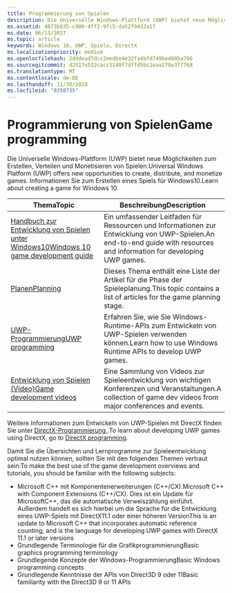 ```yaml
---
title: Programmierung von Spielen
description: Die Universelle Windows-Plattform (UWP) bietet neue Möglichkeiten zum Erstellen, Verteilen und Monetisieren von Spielen. Hier erhalten Sie Informationen zum Starten eines neuen Spiels oder Portieren eines vorhandenen Spiels.
ms.assetid: 4073b835-c900-4ff2-9fc5-da52f9432a1f
ms.date: 06/13/2017
ms.topic: article
keywords: Windows 10, UWP, Spiele, DirectX
ms.localizationpriority: medium
ms.openlocfilehash: 2dddead7dcc2eedbe4e32fa4bfd749bed60ba796
ms.sourcegitcommit: d2517e522cacc5240f7dffd5bc1eaa278e3f7768
ms.translationtype: MT
ms.contentlocale: de-DE
ms.lasthandoff: 11/30/2018
ms.locfileid: "8350735"
---
```

# <a name="game-programming"></a><span data-ttu-id="ba21c-105">Programmierung von Spielen</span><span class="sxs-lookup"><span data-stu-id="ba21c-105">Game programming</span></span>

<span data-ttu-id="ba21c-106">Die Universelle Windows-Plattform (UWP) bietet neue Möglichkeiten zum Erstellen, Verteilen und Monetisieren von Spielen.</span><span class="sxs-lookup"><span data-stu-id="ba21c-106">Universal Windows Platform (UWP) offers new opportunities to create, distribute, and monetize games.</span></span> <span data-ttu-id="ba21c-107">Informationen Sie zum Erstellen eines Spiels für Windows10.</span><span class="sxs-lookup"><span data-stu-id="ba21c-107">Learn about creating a game for Windows 10.</span></span>

| <span data-ttu-id="ba21c-108">Thema</span><span class="sxs-lookup"><span data-stu-id="ba21c-108">Topic</span></span> | <span data-ttu-id="ba21c-109">Beschreibung</span><span class="sxs-lookup"><span data-stu-id="ba21c-109">Description</span></span> |
|---------------------------------------------------------------------------------------------------------------------------------------------------|-------------------------------------------------------------------------------------------------------------------------------------------------------------------------------------------------------------------------------------------------------------------------------------------------------------------------------------------------------------------------------------------------------------------------------------------------------------------------------|
| [<span data-ttu-id="ba21c-110">Handbuch zur Entwicklung von Spielen unter Windows10</span><span class="sxs-lookup"><span data-stu-id="ba21c-110">Windows 10 game development guide</span></span>](e2e.md) | <span data-ttu-id="ba21c-111">Ein umfassender Leitfaden für Ressourcen und Informationen zur Entwicklung von UWP-Spielen.</span><span class="sxs-lookup"><span data-stu-id="ba21c-111">An end-to-end guide with resources and information for developing UWP games.</span></span> |
| [<span data-ttu-id="ba21c-112">Planen</span><span class="sxs-lookup"><span data-stu-id="ba21c-112">Planning</span></span>](planning.md) | <span data-ttu-id="ba21c-113">Dieses Thema enthält eine Liste der Artikel für die Phase der Spieleplanung.</span><span class="sxs-lookup"><span data-stu-id="ba21c-113">This topic contains a list of articles for the game planning stage.</span></span> |
| [<span data-ttu-id="ba21c-114">UWP-Programmierung</span><span class="sxs-lookup"><span data-stu-id="ba21c-114">UWP programming</span></span>](uwp-programming.md) | <span data-ttu-id="ba21c-115">Erfahren Sie, wie Sie Windows-Runtime-APIs zum Entwickeln von UWP-Spielen verwenden können.</span><span class="sxs-lookup"><span data-stu-id="ba21c-115">Learn how to use Windows Runtime APIs to develop UWP games.</span></span> |
| [<span data-ttu-id="ba21c-116">Entwicklung von Spielen (Video)</span><span class="sxs-lookup"><span data-stu-id="ba21c-116">Game development videos</span></span>](game-development-videos.md) | <span data-ttu-id="ba21c-117">Eine Sammlung von Videos zur Spieleentwicklung von wichtigen Konferenzen und Veranstaltungen.</span><span class="sxs-lookup"><span data-stu-id="ba21c-117">A collection of game dev videos from major conferences and events.</span></span> |

<span data-ttu-id="ba21c-118">Weitere Informationen zum Entwickeln von UWP-Spielen mit DirectX finden Sie unter [DirectX-Programmierung ](directx-programming.md).</span><span class="sxs-lookup"><span data-stu-id="ba21c-118">To learn about developing UWP games using DirectX, go to [DirectX programming](directx-programming.md).</span></span>

<span data-ttu-id="ba21c-119">Damit Sie die Übersichten und Lernprogramme zur Spieleentwicklung optimal nutzen können, sollten Sie mit den folgenden Themen vertraut sein:</span><span class="sxs-lookup"><span data-stu-id="ba21c-119">To make the best use of the game development overviews and tutorials, you should be familiar with the following subjects:</span></span>

-   <span data-ttu-id="ba21c-120">Microsoft C++ mit Komponentenerweiterungen (C++/CX).</span><span class="sxs-lookup"><span data-stu-id="ba21c-120">Microsoft C++ with Component Extensions (C++/CX).</span></span> <span data-ttu-id="ba21c-121">Dies ist ein Update für MicrosoftC++, das die automatische Verweiszählung einführt. Außerdem handelt es sich hierbei um die Sprache für die Entwicklung eines UWP-Spiels mit DirectX11.1 oder einer höheren Version</span><span class="sxs-lookup"><span data-stu-id="ba21c-121">This is an update to Microsoft C++ that incorporates automatic reference counting, and is the language for developing UWP games with DirectX 11.1 or later versions</span></span>
-   <span data-ttu-id="ba21c-122">Grundlegende Terminologie für die Grafikprogrammierung</span><span class="sxs-lookup"><span data-stu-id="ba21c-122">Basic graphics programming terminology</span></span>
-   <span data-ttu-id="ba21c-123">Grundlegende Konzepte der Windows-Programmierung</span><span class="sxs-lookup"><span data-stu-id="ba21c-123">Basic Windows programming concepts</span></span>
-   <span data-ttu-id="ba21c-124">Grundlegende Kenntnisse der APIs von Direct3D 9 oder 11</span><span class="sxs-lookup"><span data-stu-id="ba21c-124">Basic familiarity with the Direct3D 9 or 11 APIs</span></span>

 

 




